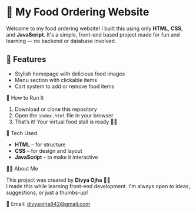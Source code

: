 # 🍔 My Food Ordering Website

Welcome to my food ordering website! I built this using only **HTML**, **CSS**, and **JavaScript**. It's a simple, front-end based project made for fun and learning — no backend or database involved.

## 🌟 Features

- Stylish homepage with delicious food images  
- Menu section with clickable items  
- Cart system to add or remove food items  

🚀 How to Run It

1. Download or clone this repository  
2. Open the `index.html` file in your browser  
3. That’s it! Your virtual food stall is ready 🍕😄  

🧪 Tech Used

- **HTML** – for structure  
- **CSS** – for design and layout  
- **JavaScript** – to make it interactive  

💁‍♀️ About Me

This project was created by **Divya Ojha** 👩‍💻  
I made this while learning front-end development. I'm always open to ideas, suggestions, or just a thumbs-up!

📧 Email: divyaojha842@gmail.com  

